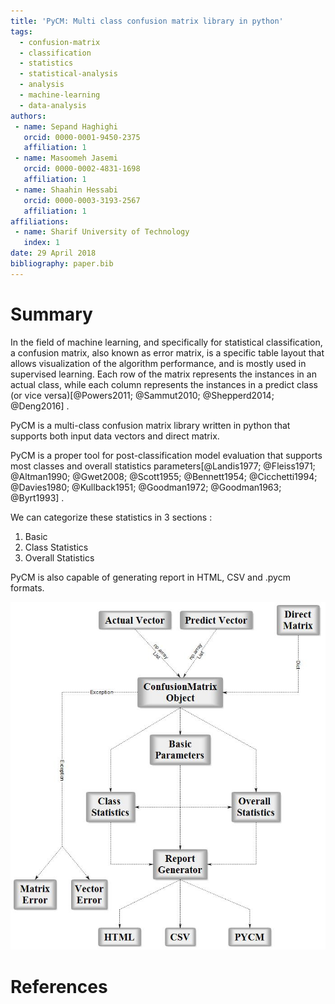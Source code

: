 ```yaml
---
title: 'PyCM: Multi class confusion matrix library in python'
tags:
  - confusion-matrix
  - classification
  - statistics
  - statistical-analysis
  - analysis
  - machine-learning
  - data-analysis
authors:
 - name: Sepand Haghighi
   orcid: 0000-0001-9450-2375
   affiliation: 1
 - name: Masoomeh Jasemi
   orcid: 0000-0002-4831-1698
   affiliation: 1
 - name: Shaahin Hessabi
   orcid: 0000-0003-3193-2567
   affiliation: 1
affiliations:
 - name: Sharif University of Technology
   index: 1
date: 29 April 2018
bibliography: paper.bib
---
```

						

# Summary			
			
In the field of machine learning, and specifically for statistical classification, a confusion matrix, also known as error matrix, is a specific table layout that allows visualization of the algorithm performance, and is mostly used in supervised learning. Each row of the matrix represents the instances in an actual class, while each column represents the instances in a predict class (or vice versa)[@Powers2011; @Sammut2010; @Shepperd2014; @Deng2016] .					

PyCM is a multi-class confusion matrix library written in python that supports both input data vectors and direct matrix.			

PyCM is a proper tool for post-classification model evaluation that supports most classes and overall statistics parameters[@Landis1977; @Fleiss1971; @Altman1990; @Gwet2008; @Scott1955; @Bennett1954; @Cicchetti1994; @Davies1980; @Kullback1951; @Goodman1972; @Goodman1963; @Byrt1993] .		

We can categorize these statistics in 3 sections : 			

1. Basic 
2. Class Statistics			
3. Overall Statistics

PyCM is also capable of generating report in HTML, CSV and .pycm formats.


![PyCM Block Diagram](../Otherfiles/block_diagram.jpg) 








# References
